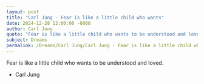 ```yaml
---
layout: post
title: "Carl Jung - Fear is like a little child who wants"
date: 2024-12-28 12:00:00 -0000
author: Carl Jung
quote: "Fear is like a little child who wants to be understood and loved."
subject: Dreams
permalink: /Dreams/Carl Jung/Carl Jung - Fear is like a little child who wants
---
```


Fear is like a little child who wants to be understood and loved.

- Carl Jung
